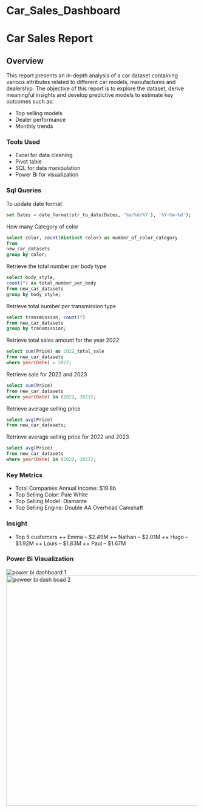 # Car_Sales_Dashboard

# Car Sales Report

## Overview
This report presents an in-depth analysis of a car dataset containing various attributes related to different car models, manufactures and dealership.
The objective of this report is to explore the dataset, derive meaningful insights and develop predictive models to estimate key outcomes such as:
+ Top selling models
+ Dealer performance
+ Monthly trends
### Tools Used
+ Excel for data cleaning
+ Pivot table
+ SQL for data manipulation
+ Power Bi for visualization
### Sql Queries
To update date format
``` SQL
set Dates = date_format(str_to_date(Dates, '%m/%d/%Y'), '%Y-%m-%d');
```
How many Category of color
``` SQL
select color, count(distinct color) as number_of_color_category
from
new_car_datasets
group by color;
```
Retrieve the total number per body type
``` SQL
select body_style,
count(*) as total_number_per_body
from new_car_datasets
group by body_style;
```
Retrieve total number per transmission type
``` SQL
select transmission, count(*)
from new_car_datasets
group by transmission;
```
Retrieve total sales amount for the year 2022
``` SQL
select sum(Price) as 2022_total_sale
from new_car_datasets
where year(Date) = 2022;
```
Retrieve sale for 2022 and 2023
``` SQL
select sum(Price)
from new_car_datasets
where year(Date) in (2022, 2023);
```
Retrieve average selling price
``` SQL
select avg(Price)
from new_car_datasets;
```
Retrieve average selling price for 2022 and 2023
``` SQL
select avg(Price)
from new_car_datasets
where year(Date) in (2022, 2023);
```
### Key Metrics
+ Total Companies Annual Income: $19.8b
+ Top Selling Color: Pale White
+ Top Selling Model: Diamante
+ Top Selling Engine: Double AA Overhead Camshaft

### Insight
+ Top 5 customers
++ Emma – $2.49M
++ Nathan – $2.01M
++ Hugo – $1.92M
++ Louis – $1.83M
++ Paul – $1.67M
  
### Power Bi Visualization
![power bi dashboard 1](https://github.com/user-attachments/assets/6465e3f7-b39e-46d6-8357-b74446380d50)
<img width="1114" height="605" alt="poweer bi dash boad 2" src="https://github.com/user-attachments/assets/fec38aed-98bf-4bfe-babd-4cb0ef54fd1f" />





